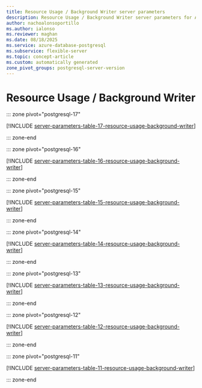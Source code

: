 ```yaml
---
title: Resource Usage / Background Writer server parameters
description: Resource Usage / Background Writer server parameters for Azure Database for PostgreSQL flexible server.
author: nachoalonsoportillo
ms.author: ialonso
ms.reviewer: maghan
ms.date: 08/18/2025
ms.service: azure-database-postgresql
ms.subservice: flexible-server
ms.topic: concept-article
ms.custom: automatically generated
zone_pivot_groups: postgresql-server-version
---
```

# Resource Usage / Background Writer


::: zone pivot="postgresql-17"

[!INCLUDE [server-parameters-table-17-resource-usage-background-writer](./includes/server-parameters-table-17-resource-usage-background-writer.md)]

::: zone-end


::: zone pivot="postgresql-16"

[!INCLUDE [server-parameters-table-16-resource-usage-background-writer](./includes/server-parameters-table-16-resource-usage-background-writer.md)]

::: zone-end


::: zone pivot="postgresql-15"

[!INCLUDE [server-parameters-table-15-resource-usage-background-writer](./includes/server-parameters-table-15-resource-usage-background-writer.md)]

::: zone-end


::: zone pivot="postgresql-14"

[!INCLUDE [server-parameters-table-14-resource-usage-background-writer](./includes/server-parameters-table-14-resource-usage-background-writer.md)]

::: zone-end


::: zone pivot="postgresql-13"

[!INCLUDE [server-parameters-table-13-resource-usage-background-writer](./includes/server-parameters-table-13-resource-usage-background-writer.md)]

::: zone-end


::: zone pivot="postgresql-12"

[!INCLUDE [server-parameters-table-12-resource-usage-background-writer](./includes/server-parameters-table-12-resource-usage-background-writer.md)]

::: zone-end


::: zone pivot="postgresql-11"

[!INCLUDE [server-parameters-table-11-resource-usage-background-writer](./includes/server-parameters-table-11-resource-usage-background-writer.md)]

::: zone-end


